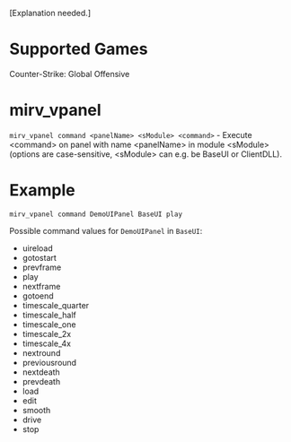 [Explanation needed.]
# Supported Games
Counter-Strike: Global Offensive

# mirv_vpanel
`mirv_vpanel command <panelName> <sModule> <command>` - Execute \<command\> on panel with name \<panelName\> in module \<sModule\> (options are case-sensitive, \<sModule\> can e.g. be BaseUI or ClientDLL).

# Example
`mirv_vpanel command DemoUIPanel BaseUI play`

Possible command values for `DemoUIPanel` in `BaseUI`:
* uireload
* gotostart
* prevframe
* play
* nextframe
* gotoend
* timescale_quarter
* timescale_half
* timescale_one
* timescale_2x
* timescale_4x
* nextround
* previousround
* nextdeath
* prevdeath
* load
* edit
* smooth
* drive
* stop
